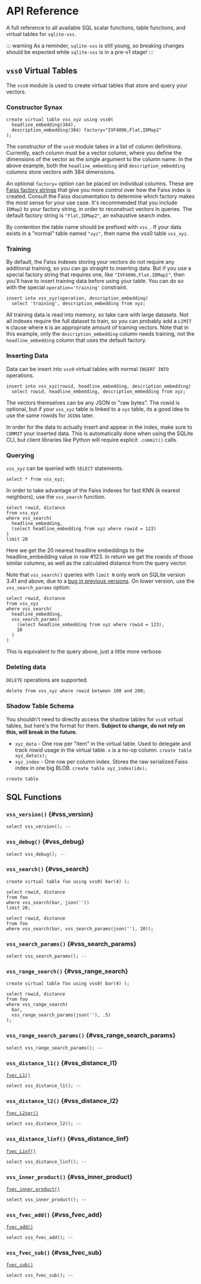 # API Reference

A full reference to all available SQL scalar functions, table functions, and virtual tables for `sqlite-vss`.

::: warning
As a reminder, `sqlite-vss` is still young, so breaking changes should be expected while `sqlite-vss` is in a pre-v1 stage!
:::

## `vss0` Virtual Tables

The `vss0` module is used to create virtual tables that store and query your vectors.

### Constructor Synax

```sqlite
create virtual table vss_xyz using vss0(
  headline_embedding(384),
  description_embedding(384) factory="IVF4096,Flat,IDMap2"
);
```

The constructor of the `vss0` module takes in a list of column definitions. Currently, each column must be a vector column, where you define the dimensions of the vector as the single argument to the column name. In the above example, both the `headline_embedding` and `description_embedding` columns store vectors with 384 dimensions.

An optional `factory=` option can be placed on individual columns. These are [Faiss factory strings](https://github.com/facebookresearch/faiss/wiki/The-index-factory) that give you more control over how the Faiss index is created. Consult the Faiss documentation to determine which factory makes the most sense for your use case. It's recommended that you include `IDMap2` to your factory string, in order to reconstruct vectors in queries. The default factory string is `"Flat,IDMap2"`, an exhaustive search index.

By contention the table name should be prefixed with `vss_`. If your data exists in a "normal" table named `"xyz"`, then name the vss0 table `vss_xyz`.

### Training

By default, the Faiss indexes storing your vectors do not require any additional training, so you can go straight to inserting data. But if you use a special factory string that requires one, like `"IVF4096,Flat,IDMap2"`, then you'll have to insert training data before using your table. You can do so with the special `operation='training'` constraint.

```sqlite
insert into vss_xyz(operation, description_embedding)
  select 'training', description_embedding from xyz;
```

All training data is read into memory, so take care with large datasets. Not all indexes require the full dataset to train, so you can probably add a `LIMIT N` clause where `N` is an appropriate amount of training vectors. Note that in this example, only the `description_embedding` column needs training, not the `headline_embedding` column that uses the default factory.

### Inserting Data

Data can be insert into `vss0` virtual tables with normal `INSERT INTO` operations.

```sqlite
insert into vss_xyz(rowid, headline_embedding, description_embedding)
  select rowid, headline_embedding, description_embedding from xyz;
```

The vectors themselves can be any JSON or "raw bytes". The rowid is optional, but if your `vss_xyz` table is linked to a `xyz` table, its a good idea to use the same rowids for `JOIN`s later.

In order for the data to actually insert and appear in the index, make sure to `COMMIT` your inserted data. This is automatically done when using the SQLite CLI, but client libraries like Python will require explicit `.commit()` calls.

### Querying

`vss_xyz` can be queried with `SELECT` statements.

```sqlite
select * from vss_xyz;
```

In order to take advantage of the Faiss indexes for fast KNN (k nearest neighbors), use the `vss_search` function.

```sqlite
select rowid, distance
from vss_xyz
where vss_search(
  headline_embedding,
  (select headline_embedding from xyz where rowid = 123)
)
limit 20
```

Here we get the 20 nearest headline embeddings to the headline_embedding value in row #123. In return we get the rowids of those similar columns, as well as the calculated distance from the query vector.

Note that `vss_search()` queries with `limit N` only work on SQLite version 3.41 and above, due to a [bug in previous versions](https://sqlite.org/forum/info/6b32f818ba1d97ef). On lower version, use the `vss_search_params` option:

```sqlite
select rowid, distance
from vss_xyz
where vss_search(
  headline_embedding,
  vss_search_params(
    (select headline_embedding from xyz where rowid = 123),
    20
  )
)
```

This is equivalent to the query above, just a little more verbose.

### Deleting data

`DELETE` operations are supported.

```sqlite
delete from vss_xyz where rowid between 100 and 200;
```

### Shadow Table Schema

You shouldn't need to directly access the shadow tables for `vss0` virtual tables, but here's the format for them. **Subject to change, do not rely on this, will break in the future.**

- `xyz_data` - One row per "item" in the virtual table. Used to delegate and track rowid usage in the virtual table. `x` is a no-op column. `create table xyz_data(x);`
- `xyz_index` - One row per column index. Stores the raw serialized Faiss index in one big BLOB. `create table xyz_index(idx);`

```
create table
```

## SQL Functions

### `vss_version()` {#vss_version}

```sqlite
select vss_version(); --
```

### `vss_debug()` {#vss_debug}

```sqlite
select vss_debug(); --
```

### `vss_search()` {#vss_search}

```sqlite
create virtual table foo using vss0( bar(4) );

select rowid, distance
from foo
where vss_search(bar, json(''))
limit 20;
```

```sqlite
select rowid, distance
from foo
where vss_search(bar, vss_search_params(json(''), 20));
```

### `vss_search_params()` {#vss_search_params}

```sqlite
select vss_search_params(); --
```

### `vss_range_search()` {#vss_range_search}

```sqlite
create virtual table foo using vss0( bar(4) );

select rowid, distance
from foo
where vss_range_search(
  bar,
  vss_range_search_params(json(''), .5)
);
```

### `vss_range_search_params()` {#vss_range_search_params}

```sqlite
select vss_range_search_params(); --
```

### `vss_distance_l1()` {#vss_distance_l1}

[`fvec_L1()`](https://faiss.ai/cpp_api/file/distances_8h.html#_CPPv4N5faiss7fvec_L1EPKfPKf6size_t)

```sqlite
select vss_distance_l1(); --
```

### `vss_distance_l2()` {#vss_distance_l2}

[`fvec_L2sqr()`](https://faiss.ai/cpp_api/file/distances_8h.html#_CPPv4N5faiss10fvec_L2sqrEPKfPKf6size_t)

```sqlite
select vss_distance_l2(); --
```

### `vss_distance_linf()` {#vss_distance_linf}

[`fvec_Linf()`](https://faiss.ai/cpp_api/file/distances_8h.html#_CPPv4N5faiss9fvec_LinfEPKfPKf6size_t)

```sqlite
select vss_distance_linf(); --
```

### `vss_inner_product()` {#vss_inner_product}

[`fvec_inner_product()`](https://faiss.ai/cpp_api/file/distances_8h.html#_CPPv4N5faiss18fvec_inner_productEPKfPKf6size_t)

```sqlite
select vss_inner_product(); --
```

### `vss_fvec_add()` {#vss_fvec_add}

[`fvec_add()`](https://faiss.ai/cpp_api/file/distances_8h.html#_CPPv4N5faiss8fvec_addE6size_tPKfPKfPf)

```sqlite
select vss_fvec_add(); --
```

### `vss_fvec_sub()` {#vss_fvec_sub}

[`fvec_sub()`](https://faiss.ai/cpp_api/file/distances_8h.html#_CPPv4N5faiss8fvec_subE6size_tPKfPKfPf)

```sqlite
select vss_fvec_sub(); --
```
